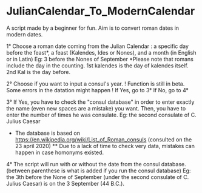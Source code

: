 # JulianCalendar_To_ModernCalendar
A script made by a beginner for fun. Aim is to convert roman dates in modern dates.

1° Choose a roman date coming from the Julian Calendar : a specific day before the feast*, a feast (Kalendes, Ides or Nones), and a month (in English or in Latin) 
Eg: 3 before the Nones of September
*Please note that romans include the day in the counting. 1st kalendes is the day of kalendes itself. 2nd Kal is the day before.

2° Choose if you want to input a consul's year. ! Function is still in beta. Some errors in the datation might happen !
If Yes, go to 3°
If No, go to 4°

3° If Yes, you have to check the "consul database" in order to enter exactly the name (even new spaces are a mistake) you want. 
Then, you have to enter the number of times he was consulate.
Eg: the second consulate of C. Julius Caesar
* The database is based on https://en.wikipedia.org/wiki/List_of_Roman_consuls (consulted on the 23 april 2020)
** Due to a lack of time to check very data, mistakes can happen in case homonyms existed. 

4° The script will run with or without the date from the consul database. (between parenthese is what is added if you run the consul database)
Eg: the 3th before the None of September (under the second consulate of C. Julius Caesar) is on the 3 September (44 B.C.).
